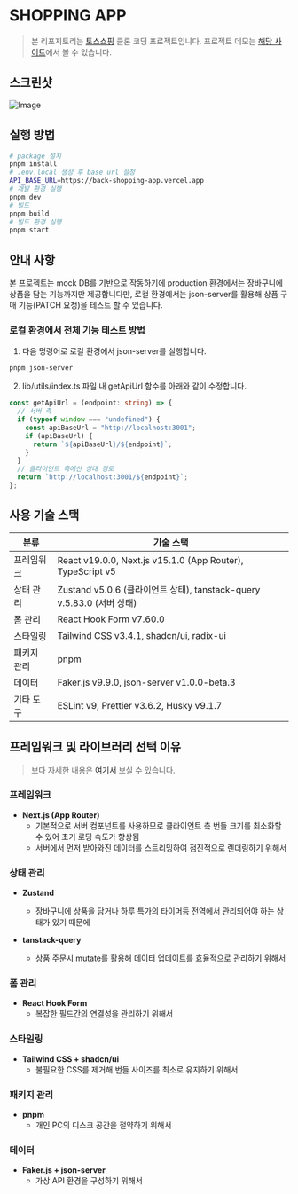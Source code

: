 # SHOPPING APP

> 본 리포지토리는 [토스쇼핑](https://toss.im/shopping-seller) 클론 코딩 프로젝트입니다.
> 프로젝트 데모는 [해당 사이트](https://shopping-app-ivory.vercel.app/)에서 볼 수 있습니다.

## 스크린샷

![Image](https://github.com/user-attachments/assets/7561f41d-29bc-47eb-9b59-9578665076d6)

## 실행 방법

```bash
# package 설치
pnpm install
# .env.local 생성 후 base url 설정
API_BASE_URL=https://back-shopping-app.vercel.app
# 개발 환경 실행
pnpm dev
# 빌드
pnpm build
# 빌드 환경 실행
pnpm start
```

## 안내 사항

본 프로젝트는 mock DB를 기반으로 작동하기에 production 환경에서는 장바구니에 상품을 담는 기능까지만 제공합니다만,
로컬 환경에서는 json-server를 활용해 상품 구매 기능(PATCH 요청)을 테스트 할 수 있습니다.

### 로컬 환경에서 전체 기능 테스트 방법

1. 다음 명령어로 로컬 환경에서 json-server를 실행합니다.

```bash
pnpm json-server
```

2. lib/utils/index.ts 파일 내 getApiUrl 함수를 아래와 같이 수정합니다.

```ts
const getApiUrl = (endpoint: string) => {
  // 서버 측
  if (typeof window === "undefined") {
    const apiBaseUrl = "http://localhost:3001";
    if (apiBaseUrl) {
      return `${apiBaseUrl}/${endpoint}`;
    }
  }
  // 클라이언트 측에선 상대 경로
  return `http://localhost:3001/${endpoint}`;
};
```

## 사용 기술 스택

| 분류        | 기술 스택                                                             |
| ----------- | --------------------------------------------------------------------- |
| 프레임워크  | React v19.0.0, Next.js v15.1.0 (App Router), TypeScript v5            |
| 상태 관리   | Zustand v5.0.6 (클라이언트 상태), tanstack-query v.5.83.0 (서버 상태) |
| 폼 관리     | React Hook Form v7.60.0                                               |
| 스타일링    | Tailwind CSS v3.4.1, shadcn/ui, radix-ui                              |
| 패키지 관리 | pnpm                                                                  |
| 데이터      | Faker.js v9.9.0, json-server v1.0.0-beta.3                            |
| 기타 도구   | ESLint v9, Prettier v3.6.2, Husky v9.1.7                              |

## 프레임워크 및 라이브러리 선택 이유

> 보다 자세한 내용은 [여기서](https://growth-log-kappa.vercel.app/blog/projects/clone%20coding/%ED%94%84%EB%A1%9C%EC%A0%9D%ED%8A%B8%20%EC%84%B8%ED%8C%85) 보실 수 있습니다.

### 프레임워크

- **Next.js (App Router)**
  - 기본적으로 서버 컴포넌트를 사용하므로 클라이언트 측 번들 크기를 최소화할 수 있어 초기 로딩 속도가 향상됨
  - 서버에서 먼저 받아와진 데이터를 스트리밍하여 점진적으로 렌더링하기 위해서

### 상태 관리

- **Zustand**
  - 장바구니에 상품을 담거나 하루 특가의 타이머등 전역에서 관리되어야 하는 상태가 있기 때문에

- **tanstack-query**
  - 상품 주문시 mutate를 활용해 데이터 업데이트를 효율적으로 관리하기 위해서

### 폼 관리

- **React Hook Form**
  - 복잡한 필드간의 연결성을 관리하기 위해서

### 스타일링

- **Tailwind CSS + shadcn/ui**
  - 불필요한 CSS를 제거해 번들 사이즈를 최소로 유지하기 위해서

### 패키지 관리

- **pnpm**
  - 개인 PC의 디스크 공간을 절약하기 위해서

### 데이터

- **Faker.js + json-server**
  - 가상 API 환경을 구성하기 위해서
